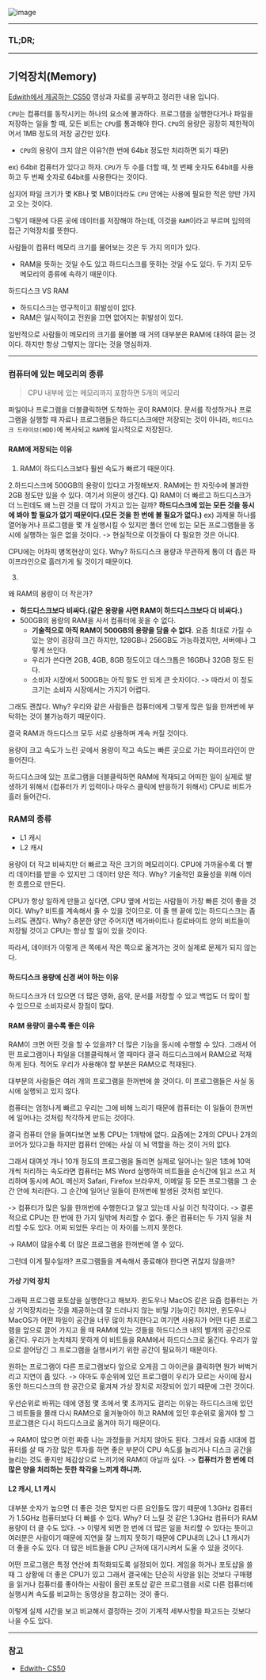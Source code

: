 ![image](https://user-images.githubusercontent.com/37353837/78557689-30374e80-784c-11ea-8b6e-fa98a074dfee.png)

---

### TL;DR;

---

## 기억장치(Memory)

[Edwith에서 제공하는 CS50](https://www.edwith.org/cs50)
영상과 자료를 공부하고 정리한 내용 입니다.

`CPU`는 컴퓨터를 동작시키는 하나의 요소에 불과하다.
프로그램을 실행한다거나 파일을 저장하는 일을 할 때,
모든 비트는 `CPU`를 통과해야 한다.
`CPU`의 용량은 굉장히 제한적이어서 1MB 정도의 저장 공간만 있다.

- `CPU`의 용량이 크지 않은 이유?(한 번에 64bit 정도만 처리하면 되기 때문)

ex) 64bit 컴퓨터가 있다고 하자.
`CPU`가 두 수를 더할 때, 첫 번째 숫자도 64bit를 사용하고
두 번째 숫자로 64bit를 사용한다는 것이다.

심지어 파일 크기가 몇 KB나 몇 MB이더라도
`CPU` 안에는 사용에 필요한 적은 양만 가지고 오는 것이다.

그렇기 때문에 다른 곳에 데이터를 저장해야 하는데,
이것을 `RAM`이라고 부르며 임의의 접근 기억장치를 뜻한다.

사람들이 컴퓨터 메모리 크기를 물어보는 것은 두 가지 의미가 있다.

- RAM을 뜻하는 것일 수도 있고 하드디스크를 뜻하는 것일 수도 있다. 두 가지 모두 메모리의 종류에 속하기 때문이다.

하드디스크 VS RAM

- 하드디스크는 영구적이고 휘발성이 없다.
- RAM은 일시적이고 전원을 끄면 없어지는 휘발성이 있다.

일반적으로 사람들이 메모리의 크기를 물어볼 때 거의 대부분은 RAM에 대하여 묻는 것이다. 하지만 항상 그렇지는 않다는 것을 명심하자.

---

### 컴퓨터에 있는 메모리의 종류

> CPU 내부에 있는 메모리까지 포함하면 5개의 메모리

파일이나 프로그램을 더블클릭하면 도착하는 곳이 RAM이다.
문서를 작성하거나 프로그램을 실행할 때 자료나 프로그램들은 하드디스크에만 저장되는 것이 아니라,
`하드디스크 드라이브(HDD)`에 복사되고 `RAM`에 일시적으로 저장된다.

#### RAM에 저장되는 이유

1. RAM이 하드디스크보다 훨씬 속도가 빠르기 때문이다.

2.하드디스크에 500GB의 용량이 있다고 가정해보자.
RAM에는 한 자릿수에 불과한 2GB 정도만 있을 수 있다.
여기서 의문이 생긴다.
Q) RAM이 더 빠르고 하드디스크가 더 느린데도 왜 느린 것을 더 많이 가지고 있는 걸까?
**하드디스크에 있는 모든 것을 동시에 봐야 할 필요가 없기 때문이다.(모든 것을 한 번에 볼 필요가 없다.)**
ex) 과제물 하나를 열어놓거나 프로그램을 몇 개 실행시킬 수 있지만 폴더 안에 있는 모든 프로그램들을 동시에 실행하는 일은 없을 것이다.
-> 현실적으로 이것들이 다 필요한 것은 아니다.

CPU에는 어차피 병목현상이 있다.
Why?
하드디스크 용량과 무관하게 통이 더 좁은 파이프라인으로 흘러가게 될 것이기 때문이다.

3.

왜 RAM의 용량이 더 작은가?

- **하드디스크보다 비싸다.(같은 용량을 사면 RAM이 하드디스크보다 더 비싸다.)**
- 500GB의 용량의 RAM을 사서 컴퓨터에 꽂을 수 없다.
  - **기술적으로 아직 RAM이 500GB의 용량을 담을 수 없다.**
    요즘 최대로 가질 수 있는 양이 굉장히 크긴 하지만,
    128GB나 256GB도 가능하겠지만, 서버에나 그렇게 쓰인다.
  - 우리가 쓴다면 2GB, 4GB, 8GB 정도이고 데스크톱은 16GB나 32GB 정도 된다.
  - 소비자 시장에서 500GB는 아직 말도 안 되게 큰 숫자이다.
    -> 따라서 이 정도 크기는 소비자 시장에서는 가지기 어렵다.

그래도 괜찮다.
Why?
우리와 같은 사람들은 컴퓨터에게 그렇게 많은 일을 한꺼번에 부탁하는 것이 불가능하기 때문이다.

결국 RAM과 하드디스크 모두 서로 상용하며 계속 커질 것이다.

용량이 크고 속도가 느린 곳에서 용량이 작고 속도는 빠른 곳으로 가는 파이프라인이 만들어진다.

하드디스크에 있는 프로그램을 더블클릭하면 RAM에 적재되고
어떠한 일이 실제로 발생하기 위해서 (컴퓨터가 키 입력이나 마우스 클릭에 반응하기 위해서)
CPU로 비트가 흘러 들어간다.

### RAM의 종류

- L1 캐시
- L2 캐시

용량이 더 작고 비싸지만 더 빠르고 작은 크기의 메모리이다.
CPU에 가까울수록 더 빨리 데이터를 받을 수 있지만 그 데이터 양은 적다.
Why?
기술적인 효율성을 위해 이러한 흐름으로 만든다.

CPU가 항상 일하게 만들고 싶다면,
CPU 옆에 서있는 사람들이 가장 빠른 것이 좋을 것이다.
Why?
비트를 계속해서 줄 수 있을 것이므로.
이 줄 맨 끝에 있는 하드디스크는 좀 느려도 괜찮다.
Why?
충분한 양만 주어지면 메가바이트나 킬로바이트 양의 비트들이 저장될 것이고
CPU는 항상 할 일이 있을 것이다.

따라서, 데이터가 이렇게 큰 쪽에서 작은 쪽으로 옮겨가는 것이 실제로 문제가 되지 않는다.

#### 하드디스크 용량에 신경 써야 하는 이유

하드디스크가 더 있으면 더 많은 영화, 음악, 문서를 저장할 수 있고 백업도 더 많이 할 수 있으므로 소비자로서 장점이 많다.

#### RAM 용량이 클수록 좋은 이유

RAM이 크면 어떤 것을 할 수 있을까?
더 많은 기능을 동시에 수행할 수 있다.
그래서 어떤 프로그램이나 파일을 더블클릭해서 열 때마다
결국 하드디스크에서 RAM으로 적재하게 된다.
적어도 우리가 사용해야 할 부분은 RAM으로 적재된다.

대부분의 사람들은 여러 개의 프로그램을 한꺼번에 쓸 것이다.
이 프로그램들은 사실 동시에 실행되고 있지 않다.

컴퓨터는 엄청나게 빠르고 우리는 그에 비해 느리기 때문에
컴퓨터는 이 일들이 한꺼번에 일어나는 것처럼 착각하게 만드는 것이다.

결국 컴퓨터 안을 들여다보면 보통 CPU는 1개밖에 없다.
요즘에는 2개의 CPU나 2개의 코어가 있다고들 하지만
컴퓨터 안에는 사실 이 뇌 역할을 하는 것이 거의 없다.

그래서 대여섯 개나 10개 정도의 프로그램을 돌리면 실제로 일어나는 일은
1초에 10억 개씩 처리하는 속도라면 컴퓨터는 MS Word 실행하여
비트들을 순식간에 읽고 쓰고 처리하며
동시에 AOL 메신저 Safari, Firefox 브라우저, 이메일 등 모든 프로그램을 그 순간 안에 처리한다.
그 순간에 일어난 일들이 한꺼번에 발생된 것처럼 보인다.

-> 컴퓨터가 많은 일을 한꺼번에 수행한다고 알고 있는데 사실 이건 착각이다.
-> 결론적으로 CPU는 한 번에 한 가지 일밖에 처리할 수 없다.
좋은 컴퓨터는 두 가지 일을 처리할 수도 있다.
어찌 되었든 우리는 이 차이를 느끼지 못한다.

-> RAM이 많을수록 더 많은 프로그램을 한꺼번에 열 수 있다.

그런데 이게 필수일까?
프로그램들을 계속해서 종료해야 한다면 귀찮지 않을까?

#### 가상 기억 장치

그래픽 프로그램 포토샵을 실행한다고 해보자.
윈도우나 MacOS 같은 요즘 컴퓨터는 가상 기억장치라는 것을 제공하는데
잘 드러나지 않는 비밀 기능이긴 하지만,
윈도우나 MacOS가 어떤 파일이 공간을 너무 많이 차지한다고 여기면
사용자가 어떤 다른 프로그램을 앞으로 끌어 가지고 올 때 RAM에 있는 것들을 하드디스크 내의 별개의 공간으로 옮긴다.
우리가 눈치채지 못하게 이 비트들을 RAM에서 하드디스크로 옮긴다.
우리가 앞으로 끌어당긴 그 프로그램을 실행시키기 위한 공간이 필요하기 때문이다.

원하는 프로그램이 다른 프로그램보다 앞으로 오게끔 그 아이콘을 클릭하면 뭔가 버벅거리고 지연이 좀 있다.
-> 아마도 후순위에 있던 프로그램이 우리가 모르는 사이에 잠시 동안 하드디스크의 한 공간으로 옮겨져 가상 장치로 저장되어 있기 때문에 그런 것이다.

우선순위로 바뀌는 데에 영점 몇 초에서 몇 초까지도 걸리는 이유는
하드디스크에 있던 그 비트들을 몰래 다시 RAM으로 옮겨놓아야 하고
RAM에 있던 후순위로 옮겨야 할 그 프로그램은 다시 하드디스크로 옮겨야 하기 때문이다.

-> RAM이 많으면 이런 짜증 나는 과정들을 거치지 않아도 된다.
그래서 요즘 시대에 컴퓨터를 살 때 가장 많은 투자를 하면 좋은 부분이
CPU 속도를 늘리거나 디스크 공간을 늘리는 것도 좋지만 체감상으로 느끼기에 RAM이 아닐까 싶다.
-> **컴퓨터가 한 번에 더 많은 양을 처리하는 듯한 착각을 느끼게 하니까.**

#### L2 캐시, L1 캐시

대부분 숫자가 높으면 더 좋은 것은 맞지만
다른 요인들도 많기 때문에 1.3GHz 컴퓨터가 1.5GHz 컴퓨터보다 더 빠를 수 있다.
Why?
더 느릴 것 같은 1.3GHz 컴퓨터가 RAM 용량이 더 클 수도 있다.
-> 이렇게 되면 한 번에 더 많은 일을 처리할 수 있다는 뜻이고 여러분은 사람이기 때문에 지연을 잘 느끼지 못하기 때문에 CPU내의 L2나 L1 캐시가 더 좋을 수도 있다.
더 많은 비트들을 CPU 근처에 대기시켜서 도울 수 있을 것이다.

어떤 프로그램은 특정 연산에 최적화되도록 설정되어 있다.
게임을 하거나 포토샵을 쓸 때 그 상황에 더 좋은 CPU가 있고 그래서 결국에는 단순히 사양을 읽는 것보다 구매평을 읽거나 컴퓨터를 좋아하는 사람이 올린
포토샵 같은 프로그램을 서로 다른 컴퓨터에 실행시켜 속도를 비교하는 동영상을 참고하는 것이 좋다.

이렇게 실제 시간을 보고 비교해서 결정하는 것이 기계적 세부사항을 파고드는 것보다 나을 수도 있다.

---

### 참고

- [Edwith- CS50](https://www.edwith.org/cs50)
